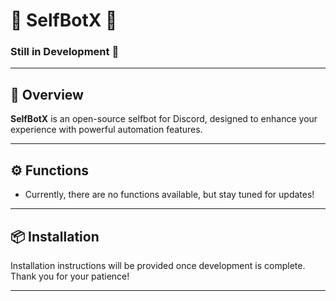 # 🌟 SelfBotX 🌟

### Still in Development 🚧

---

## 📜 Overview
**SelfBotX** is an open-source selfbot for Discord, designed to enhance your experience with powerful automation features.

---

## ⚙️ Functions
- Currently, there are no functions available, but stay tuned for updates!

---

## 📦 Installation
Installation instructions will be provided once development is complete. Thank you for your patience!

---
